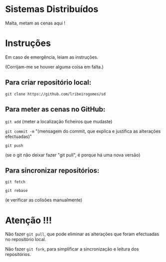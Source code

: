 # Sistemas Distribuídos
Malta, metam as cenas aqui !

# Instruções
Em caso de emergência, leiam as instruções.

(Corrijam-me se houver alguma coisa em falta.)

## Para criar repositório local:

```git clone https://github.com/lribeirogomes/sd```

## Para meter as cenas no GitHub:

```git add``` (meter a localização ficheiros que mudaste)

```git commit -m``` "(mensagem do commit, que explica e justifica as alterações efectuadas)"

```git push```

(se o git não deixar fazer "git pull", é porque há uma nova versão)

## Para sincronizar repositórios:

```git fetch```

```git rebase```

(e verificar as colisões manualmente)

# Atenção !!!

Não fazer ```git pull```, que pode eliminar as alterações que foram efectuadas no repositório local.

Não fazer ```git fork```, para simplificar a sincronização e leitura dos repositórios.
